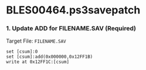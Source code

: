 # BLES00464.ps3savepatch

### 1. Update ADD for FILENAME.SAV (Required)

Target File: `FILENAME.SAV`

```
set [csum]:0
set [csum]:add(0x000000,0x12FF1B)
write at 0x12FF1C:[csum]
```

